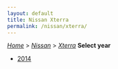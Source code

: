 ```yaml
---
layout: default
title: Nissan Xterra
permalink: /nissan/xterra/
---
```

[*Home*](/) > [*Nissan*](/nissan/) > [*Xterra*](/nissan/xterra/)
**Select year**
- [2014](/nissan/xterra/2014/)